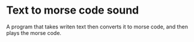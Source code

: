 # Text to morse code sound
A program that takes writen text then converts it to morse code, and then plays the morse code.

